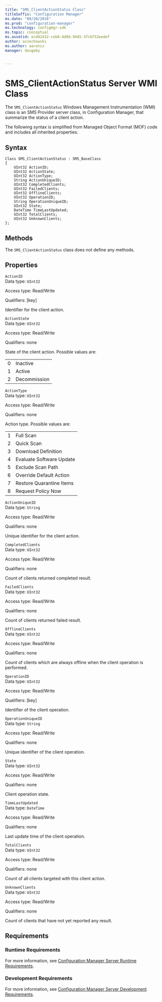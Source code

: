 ```yaml
---
title: "SMS_ClientActionStatus Class"
titleSuffix: "Configuration Manager"
ms.date: "09/20/2016"
ms.prod: "configuration-manager"
ms.technology: configmgr-sdk
ms.topic: conceptual
ms.assetid: ecd42432-ceb8-4d0d-9445-3fc6752eedef
author: aczechowski
ms.author: aaroncz
manager: dougeby


---
```

# SMS_ClientActionStatus Server WMI Class
The `SMS_ClientActionStatus` Windows Management Instrumentation (WMI) class is an SMS Provider server class, in Configuration Manager, that summarize the status of a client action.  

 The following syntax is simplified from Managed Object Format (MOF) code and includes all inherited properties.  

## Syntax  

```  
Class SMS_ClientActionStatus : SMS_BaseClass  
{  
    UInt32 ActionID;  
    UInt32 ActionState;  
    UInt32 ActionType;  
    String ActionUniqueID;  
    UInt32 CompletedClients;  
    UInt32 FailedClients;  
    UInt32 OfflineClients;  
    UInt32 OperationID;  
    String OperationUniqueID;  
    UInt32 State;  
    DateTime TimeLastUpdated;  
    UInt32 TotalClients;  
    UInt32 UnknownClients;  
};  
```  

## Methods  
 The `SMS_ClientActionStatus` class does not define any methods.  

## Properties  
 `ActionID`  
 Data type: `UInt32`  

 Access type: Read/Write  

 Qualifiers: [key]  

 Identifier for the client action.  

 `ActionState`  
 Data type: `UInt32`  

 Access type: Read/Write  

 Qualifiers: none  

 State of the client action.  Possible values are:  

|||  
|-|-|  
|0|Inactive|  
|1|Active|  
|2|Decommission|  

 `ActionType`  
 Data type: `UInt32`  

 Access type: Read/Write  

 Qualifiers: none  

 Action type. Possible values are:  

|||  
|-|-|  
|1|Full Scan|  
|2|Quick Scan|  
|3|Download Definition|  
|4|Evaluate Software Update|  
|5|Exclude Scan Path|  
|6|Override Default Action|  
|7|Restore Quarantine Items|  
|8|Request Policy Now|  

 `ActionUniqueID`  
 Data type: `String`  

 Access type: Read/Write  

 Qualifiers: none  

 Unique identifier for the client action.  

 `CompletedClients`  
 Data type: `UInt32`  

 Access type: Read/Write  

 Qualifiers: none  

 Count of clients returned completed result.  

 `FailedClients`  
 Data type: `UInt32`  

 Access type: Read/Write  

 Qualifiers: none  

 Count of clients returned failed result.  

 `OfflineClients`  
 Data type: `UInt32`  

 Access type: Read/Write  

 Qualifiers: none  

 Count of clients which are always offline when the client operation is performed.  

 `OperationID`  
 Data type: `UInt32`  

 Access type: Read/Write  

 Qualifiers: [key]  

 Identifier of the client operation.  

 `OperationUniqueID`  
 Data type: `String`  

 Access type: Read/Write  

 Qualifiers: none  

 Unique identifier of the client operation.  

 `State`  
 Data type: `UInt32`  

 Access type: Read/Write  

 Qualifiers: none  

 Client operation state.   

 `TimeLastUpdated`  
 Data type: `DateTime`  

 Access type: Read/Write  

 Qualifiers: none  

 Last update time of the client operation.  

 `TotalClients`  
 Data type: `UInt32`  

 Access type: Read/Write  

 Qualifiers: none  

 Count of all clients targeted with this client action.  

 `UnknownClients`  
 Data type: `UInt32`  

 Access type: Read/Write  

 Qualifiers: none  

 Count of clients that have not yet reported any result.  

## Requirements  

### Runtime Requirements  
 For more information, see [Configuration Manager Server Runtime Requirements](../../../develop/core/reqs/server-runtime-requirements.md).  

### Development Requirements  
 For more information, see [Configuration Manager Server Development Requirements](../../../develop/core/reqs/server-development-requirements.md).  
